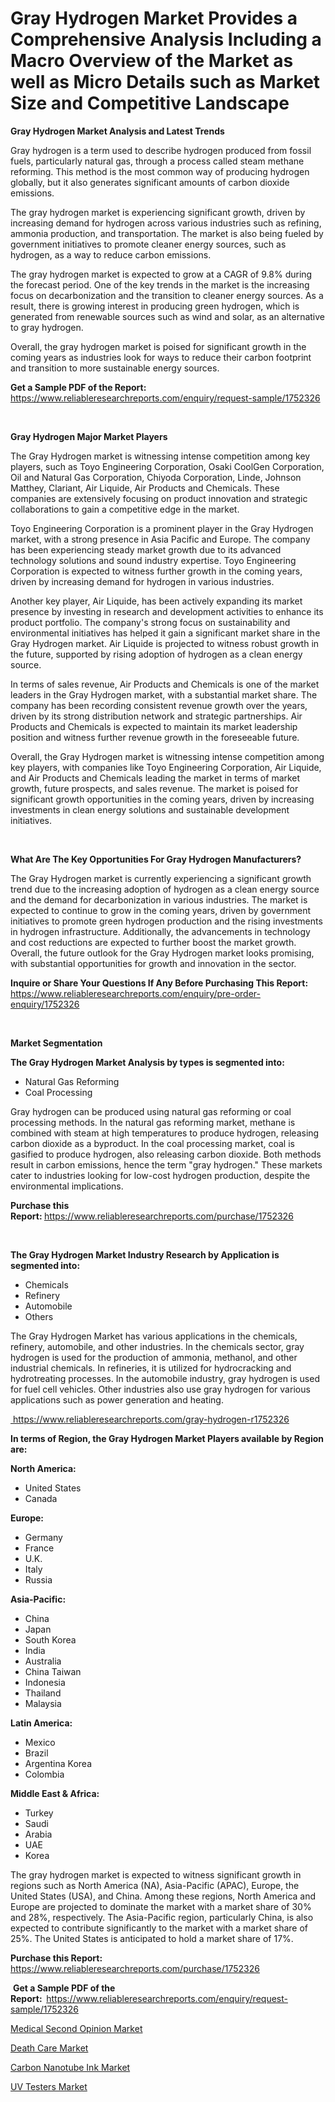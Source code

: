 <p><h1>Gray Hydrogen Market Provides a Comprehensive Analysis Including a Macro Overview of the Market as well as Micro Details such as Market Size and Competitive Landscape</h1></p><p><strong>Gray Hydrogen Market Analysis and Latest Trends</strong></p>
<p><p>Gray hydrogen is a term used to describe hydrogen produced from fossil fuels, particularly natural gas, through a process called steam methane reforming. This method is the most common way of producing hydrogen globally, but it also generates significant amounts of carbon dioxide emissions.</p><p>The gray hydrogen market is experiencing significant growth, driven by increasing demand for hydrogen across various industries such as refining, ammonia production, and transportation. The market is also being fueled by government initiatives to promote cleaner energy sources, such as hydrogen, as a way to reduce carbon emissions.</p><p>The gray hydrogen market is expected to grow at a CAGR of 9.8% during the forecast period. One of the key trends in the market is the increasing focus on decarbonization and the transition to cleaner energy sources. As a result, there is growing interest in producing green hydrogen, which is generated from renewable sources such as wind and solar, as an alternative to gray hydrogen.</p><p>Overall, the gray hydrogen market is poised for significant growth in the coming years as industries look for ways to reduce their carbon footprint and transition to more sustainable energy sources.</p></p>
<p><strong>Get a Sample PDF of the Report:&nbsp;</strong> <a href="https://www.reliableresearchreports.com/enquiry/request-sample/1752326">https://www.reliableresearchreports.com/enquiry/request-sample/1752326</a></p>
<p>&nbsp;</p>
<p><strong>Gray Hydrogen Major Market Players</strong></p>
<p><p>The Gray Hydrogen market is witnessing intense competition among key players, such as Toyo Engineering Corporation, Osaki CoolGen Corporation, Oil and Natural Gas Corporation, Chiyoda Corporation, Linde, Johnson Matthey, Clariant, Air Liquide, Air Products and Chemicals. These companies are extensively focusing on product innovation and strategic collaborations to gain a competitive edge in the market.</p><p>Toyo Engineering Corporation is a prominent player in the Gray Hydrogen market, with a strong presence in Asia Pacific and Europe. The company has been experiencing steady market growth due to its advanced technology solutions and sound industry expertise. Toyo Engineering Corporation is expected to witness further growth in the coming years, driven by increasing demand for hydrogen in various industries.</p><p>Another key player, Air Liquide, has been actively expanding its market presence by investing in research and development activities to enhance its product portfolio. The company's strong focus on sustainability and environmental initiatives has helped it gain a significant market share in the Gray Hydrogen market. Air Liquide is projected to witness robust growth in the future, supported by rising adoption of hydrogen as a clean energy source.</p><p>In terms of sales revenue, Air Products and Chemicals is one of the market leaders in the Gray Hydrogen market, with a substantial market share. The company has been recording consistent revenue growth over the years, driven by its strong distribution network and strategic partnerships. Air Products and Chemicals is expected to maintain its market leadership position and witness further revenue growth in the foreseeable future.</p><p>Overall, the Gray Hydrogen market is witnessing intense competition among key players, with companies like Toyo Engineering Corporation, Air Liquide, and Air Products and Chemicals leading the market in terms of market growth, future prospects, and sales revenue. The market is poised for significant growth opportunities in the coming years, driven by increasing investments in clean energy solutions and sustainable development initiatives.</p></p>
<p>&nbsp;</p>
<p><strong>What Are The Key Opportunities For Gray Hydrogen Manufacturers?</strong></p>
<p><p>The Gray Hydrogen market is currently experiencing a significant growth trend due to the increasing adoption of hydrogen as a clean energy source and the demand for decarbonization in various industries. The market is expected to continue to grow in the coming years, driven by government initiatives to promote green hydrogen production and the rising investments in hydrogen infrastructure. Additionally, the advancements in technology and cost reductions are expected to further boost the market growth. Overall, the future outlook for the Gray Hydrogen market looks promising, with substantial opportunities for growth and innovation in the sector.</p></p>
<p><strong>Inquire or Share Your Questions If Any Before Purchasing This Report:</strong> <a href="https://www.reliableresearchreports.com/enquiry/pre-order-enquiry/1752326">https://www.reliableresearchreports.com/enquiry/pre-order-enquiry/1752326</a></p>
<p>&nbsp;</p>
<p><strong>Market Segmentation</strong></p>
<p><strong>The Gray Hydrogen Market Analysis by types is segmented into:</strong></p>
<p><ul><li>Natural Gas Reforming</li><li>Coal Processing</li></ul></p>
<p><p>Gray hydrogen can be produced using natural gas reforming or coal processing methods. In the natural gas reforming market, methane is combined with steam at high temperatures to produce hydrogen, releasing carbon dioxide as a byproduct. In the coal processing market, coal is gasified to produce hydrogen, also releasing carbon dioxide. Both methods result in carbon emissions, hence the term "gray hydrogen." These markets cater to industries looking for low-cost hydrogen production, despite the environmental implications.</p></p>
<p><strong>Purchase this Report:&nbsp;</strong><a href="https://www.reliableresearchreports.com/purchase/1752326">https://www.reliableresearchreports.com/purchase/1752326</a></p>
<p>&nbsp;</p>
<p><strong>The Gray Hydrogen Market Industry Research by Application is segmented into:</strong></p>
<p><ul><li>Chemicals</li><li>Refinery</li><li>Automobile</li><li>Others</li></ul></p>
<p><p>The Gray Hydrogen Market has various applications in the chemicals, refinery, automobile, and other industries. In the chemicals sector, gray hydrogen is used for the production of ammonia, methanol, and other industrial chemicals. In refineries, it is utilized for hydrocracking and hydrotreating processes. In the automobile industry, gray hydrogen is used for fuel cell vehicles. Other industries also use gray hydrogen for various applications such as power generation and heating.</p></p>
<p><a href="https://www.reliableresearchreports.com/gray-hydrogen-r1752326">&nbsp;https://www.reliableresearchreports.com/gray-hydrogen-r1752326</a></p>
<p><strong>In terms of Region, the Gray Hydrogen Market Players available by Region are:</strong></p>
<p>
    <p> <strong> North America: </strong>
        <ul>
            <li>United States</li>
            <li>Canada</li>
        </ul>
        </p> 
    <p> <strong> Europe: </strong>
        <ul>
            <li>Germany</li>
            <li>France</li>
            <li>U.K.</li>
            <li>Italy</li>
            <li>Russia</li>
        </ul>
        </p> 
    <p> <strong> Asia-Pacific: </strong>
        <ul>
            <li>China</li>
            <li>Japan</li>
            <li>South Korea</li>
            <li>India</li>
            <li>Australia</li>
            <li>China Taiwan</li>
            <li>Indonesia</li>
            <li>Thailand</li>
            <li>Malaysia</li>
        </ul>
        </p> 
    <p> <strong> Latin America: </strong>
        <ul>
            <li>Mexico</li>
            <li>Brazil</li>
            <li>Argentina Korea</li>
            <li>Colombia</li>
        </ul>
        </p> 
    <p> <strong> Middle East & Africa: </strong>
        <ul>
            <li>Turkey</li>
            <li>Saudi</li>
            <li>Arabia</li>
            <li>UAE</li>
            <li>Korea</li>
        </ul>
    </p>
    </p>
<p><p>The gray hydrogen market is expected to witness significant growth in regions such as North America (NA), Asia-Pacific (APAC), Europe, the United States (USA), and China. Among these regions, North America and Europe are projected to dominate the market with a market share of 30% and 28%, respectively. The Asia-Pacific region, particularly China, is also expected to contribute significantly to the market with a market share of 25%. The United States is anticipated to hold a market share of 17%.</p></p>
<p><strong>Purchase this Report: </strong><a href="https://www.reliableresearchreports.com/purchase/1752326">https://www.reliableresearchreports.com/purchase/1752326</a></p>
<p>&nbsp;<strong>Get a Sample PDF of the Report:&nbsp;&nbsp;</strong><a href="https://www.reliableresearchreports.com/enquiry/request-sample/1752326">https://www.reliableresearchreports.com/enquiry/request-sample/1752326</a></p>
<p><strong></strong></p>
<p><p><a href="https://github.com/Chiragrp22/Market-Research-Report-List-5/blob/main/medical-second-opinion-market.md">Medical Second Opinion Market</a></p><p><a href="https://github.com/nandosuryapratama/Market-Research-Report-List-1/blob/main/death-care-market.md">Death Care Market</a></p><p><a href="https://www.linkedin.com/pulse/carbon-nanotube-ink-market-share-size-trends-industry-analysis-sp96f?trackingId=CXtnXDkaVPLBHP3FcnkHdg%3D%3D">Carbon Nanotube Ink Market</a></p><p><a href="https://www.linkedin.com/pulse/evaluating-global-uv-testers-market-trends-growth-opportunities-hpvmf?trackingId=0asQJIMY7EvEn%2FFYjoRScA%3D%3D">UV Testers Market</a></p></p>